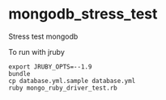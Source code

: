 mongodb_stress_test
===================

Stress test mongodb

To run with jruby

    export JRUBY_OPTS=--1.9
    bundle
    cp database.yml.sample database.yml
    ruby mongo_ruby_driver_test.rb
